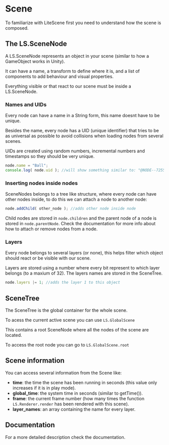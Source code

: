 # Scene #

To familiarize with LiteScene first you need to understand how the scene is composed.

## The LS.SceneNode ##

A LS.SceneNode represents an object in your scene (similar to how a GameObject works in Unity).

It can have a name, a transform to define where it is, and a list of components to add behaviour and visual properties.

Everything visible or that react to our scene must be inside a LS.SceneNode.

### Names and UIDs ###

Every node can have a name in a String form, this name doesnt have to be unique.

Besides the name, every node has a UID (unique identifier) that tries to be as universal as possible to avoid collisions when loading nodes from several scenes.

UIDs are created using random numbers, incremental numbers and timestamps so they should be very unique.

```Javascript
node.name = "Ball";
console.log( node.uid ); //will show something similar to: "@NODE--72553e-27b-1a284aa-5"
```

### Inserting nodes inside nodes ###

SceneNodes belongs to a tree like structure, where every node can have other nodes inside, to do this we can attach a node to another node:

```Javascript
node.addChild( other_node ); //adds other node inside node
```

Child nodes are stored in ```node.children``` and the parent node of a node is stored in ```node.parentNode```.
Check the documentation for more info about how to attach or remove nodes from a node.


### Layers ###

Every node belongs to several layers (or none), this helps filter which object should react or be visible with our scene.

Layers are stored using a number where every bit represent to which layer belongs (to a maxium of 32). The layers names are stored in the SceneTree.

```Javascript
node.layers |= 1; //adds the layer 1 to this object
```

## SceneTree ##

The SceneTree is the global container for the whole scene.

To acess the current active scene you can use  ```LS.GlobalScene```

This contains a root SceneNode where all the nodes of the scene are located.

To access the root node you can go to ```LS.GlobalScene.root```

## Scene information ##

You can access several information from the Scene like:
- **time**: the time the scene has been running in seconds (this value only increases if it is in play mode).
- **global_time**: the system time in seconds (similar to getTime()).
- **frame**: the current frame number (how many times the function ```LS.Renderer.render``` has been rendered with this scene).
- **layer_names**: an array containing the name for every layer.

## Documentation ##

For a more detailed description check the documentation.
